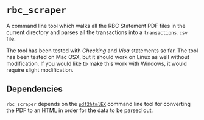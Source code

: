 `rbc_scraper`
=============

A command line tool which walks all the RBC Statement PDF files in the current directory and parses all the transactions into a `transactions.csv` file.

The tool has been tested with *Checking* and *Visa* statements so far.  The tool has been tested on Mac OSX, but it should work on Linux as well without modification.  If you would like to make this work with Windows, it would require slight modification.


Dependencies
------------

`rbc_scraper` depends on the [`pdf2htmlEX`](https://github.com/coolwanglu/pdf2htmlEX/wiki/Download) command line tool for converting the PDF to an HTML in order for the data to be parsed out.